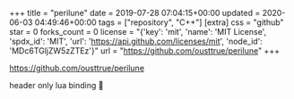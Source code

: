 +++
title = "perilune"
date = 2019-07-28 07:04:15+00:00
updated = 2020-06-03 04:49:46+00:00
tags = ["repository", "C++"]
[extra]
css = "github"
star = 0
forks_count = 0
license = "{'key': 'mit', 'name': 'MIT License', 'spdx_id': 'MIT', 'url': 'https://api.github.com/licenses/mit', 'node_id': 'MDc6TGljZW5zZTEz'}"
url = "https://github.com/ousttrue/perilune"
+++

<https://github.com/ousttrue/perilune>

header only lua binding  💫
